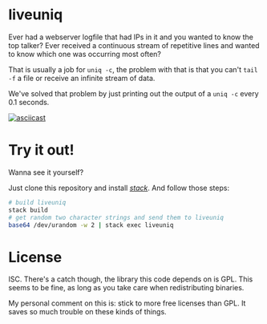 # liveuniq

Ever had a webserver logfile that had IPs in it and you wanted to know the top talker?
Ever received a continuous stream of repetitive lines and wanted to know which one was occurring
most often?

That is usually a job for `uniq -c`, the problem with that is that you can't `tail -f` a file or
receive an infinite stream of data.

We've solved that problem by just printing out the output of a `uniq -c` every 0.1 seconds.

[![asciicast](https://asciinema.org/a/153477.png)](https://asciinema.org/a/153477)

# Try it out!

Wanna see it yourself?

Just clone this repository and install [*stack*](https://haskell-lang.org/get-started).
And follow those steps:

```bash
# build liveuniq
stack build
# get random two character strings and send them to liveuniq
base64 /dev/urandom -w 2 | stack exec liveuniq
```

# License

ISC.
There's a catch though, the library this code depends on is GPL.
This seems to be fine, as long as you take care when redistributing binaries.

My personal comment on this is: stick to more free licenses than GPL.
It saves so much trouble on these kinds of things.

